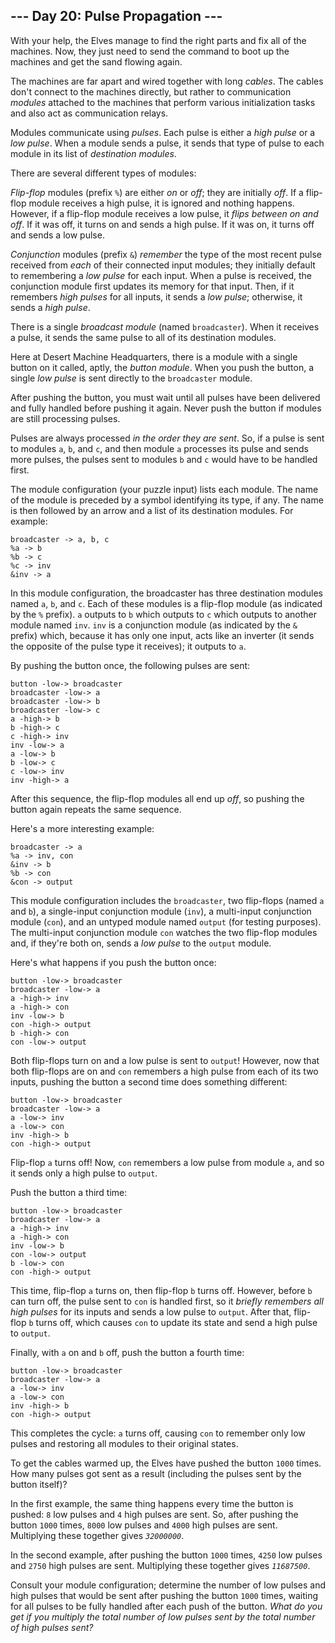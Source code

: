<h2>--- Day 20: Pulse Propagation ---</h2><p>With your help, the Elves manage to find the right parts and fix all of the machines. Now, they just need to send the command to boot up the machines and get the sand flowing again.</p>
<p>The machines are far apart and wired together with long <em>cables</em>. The cables don't connect to the machines directly, but rather to communication <em>modules</em> attached to the machines that perform various initialization tasks and also act as communication relays.</p>
<p>Modules communicate using <em>pulses</em>. Each pulse is either a <em>high pulse</em> or a <em>low pulse</em>. When a module sends a pulse, it sends that type of pulse to each module in its list of <em>destination modules</em>.</p>
<p>There are several different types of modules:</p>
<p><em>Flip-flop</em> modules (prefix <code>%</code>) are either <em>on</em> or <em>off</em>; they are initially <em>off</em>. If a flip-flop module receives a high pulse, it is ignored and nothing happens. However, if a flip-flop module receives a low pulse, it <em>flips between on and off</em>. If it was off, it turns on and sends a high pulse. If it was on, it turns off and sends a low pulse.</p>
<p><em>Conjunction</em> modules (prefix <code>&amp;</code>) <em>remember</em> the type of the most recent pulse received from <em>each</em> of their connected input modules; they initially default to remembering a <em>low pulse</em> for each input. When a pulse is received, the conjunction module first updates its memory for that input. Then, if it remembers <em>high pulses</em> for all inputs, it sends a <em>low pulse</em>; otherwise, it sends a <em>high pulse</em>.</p>
<p>There is a single <em>broadcast module</em> (named <code>broadcaster</code>). When it receives a pulse, it sends the same pulse to all of its destination modules.</p>
<p>Here at Desert Machine Headquarters, there is a module with a single button on it called, aptly, the <em>button module</em>. When you push the button, a single <em>low pulse</em> is sent directly to the <code>broadcaster</code> module.</p>
<p>After pushing the button, you must wait until all pulses have been delivered and fully handled before pushing it again. Never push the button if modules are still processing pulses.</p>
<p>Pulses are always processed <em>in the order they are sent</em>. So, if a pulse is sent to modules <code>a</code>, <code>b</code>, and <code>c</code>, and then module <code>a</code> processes its pulse and sends more pulses, the pulses sent to modules <code>b</code> and <code>c</code> would have to be handled first.</p>
<p>The module configuration (your puzzle input) lists each module. The name of the module is preceded by a symbol identifying its type, if any. The name is then followed by an arrow and a list of its destination modules. For example:</p>
<pre><code>broadcaster -&gt; a, b, c
%a -&gt; b
%b -&gt; c
%c -&gt; inv
&amp;inv -&gt; a
</code></pre>
<p>In this module configuration, the broadcaster has three destination modules named <code>a</code>, <code>b</code>, and <code>c</code>. Each of these modules is a flip-flop module (as indicated by the <code>%</code> prefix). <code>a</code> outputs to <code>b</code> which outputs to <code>c</code> which outputs to another module named <code>inv</code>. <code>inv</code> is a conjunction module (as indicated by the <code>&amp;</code> prefix) which, because it has only one input, acts like an <span title="This puzzle originally had a separate inverter module type until I realized it was just a worse conjunction module.">inverter</span> (it sends the opposite of the pulse type it receives); it outputs to <code>a</code>.</p>
<p>By pushing the button once, the following pulses are sent:</p>
<pre><code>button -low-&gt; broadcaster
broadcaster -low-&gt; a
broadcaster -low-&gt; b
broadcaster -low-&gt; c
a -high-&gt; b
b -high-&gt; c
c -high-&gt; inv
inv -low-&gt; a
a -low-&gt; b
b -low-&gt; c
c -low-&gt; inv
inv -high-&gt; a
</code></pre>
<p>After this sequence, the flip-flop modules all end up <em>off</em>, so pushing the button again repeats the same sequence.</p>
<p>Here's a more interesting example:</p>
<pre><code>broadcaster -&gt; a
%a -&gt; inv, con
&amp;inv -&gt; b
%b -&gt; con
&amp;con -&gt; output
</code></pre>
<p>This module configuration includes the <code>broadcaster</code>, two flip-flops (named <code>a</code> and <code>b</code>), a single-input conjunction module (<code>inv</code>), a multi-input conjunction module (<code>con</code>), and an untyped module named <code>output</code> (for testing purposes). The multi-input conjunction module <code>con</code> watches the two flip-flop modules and, if they're both on, sends a <em>low pulse</em> to the <code>output</code> module.</p>
<p>Here's what happens if you push the button once:</p>
<pre><code>button -low-&gt; broadcaster
broadcaster -low-&gt; a
a -high-&gt; inv
a -high-&gt; con
inv -low-&gt; b
con -high-&gt; output
b -high-&gt; con
con -low-&gt; output
</code></pre>
<p>Both flip-flops turn on and a low pulse is sent to <code>output</code>! However, now that both flip-flops are on and <code>con</code> remembers a high pulse from each of its two inputs, pushing the button a second time does something different:</p>
<pre><code>button -low-&gt; broadcaster
broadcaster -low-&gt; a
a -low-&gt; inv
a -low-&gt; con
inv -high-&gt; b
con -high-&gt; output
</code></pre>
<p>Flip-flop <code>a</code> turns off! Now, <code>con</code> remembers a low pulse from module <code>a</code>, and so it sends only a high pulse to <code>output</code>.</p>
<p>Push the button a third time:</p>
<pre><code>button -low-&gt; broadcaster
broadcaster -low-&gt; a
a -high-&gt; inv
a -high-&gt; con
inv -low-&gt; b
con -low-&gt; output
b -low-&gt; con
con -high-&gt; output
</code></pre>
<p>This time, flip-flop <code>a</code> turns on, then flip-flop <code>b</code> turns off. However, before <code>b</code> can turn off, the pulse sent to <code>con</code> is handled first, so it <em>briefly remembers all high pulses</em> for its inputs and sends a low pulse to <code>output</code>. After that, flip-flop <code>b</code> turns off, which causes <code>con</code> to update its state and send a high pulse to <code>output</code>.</p>
<p>Finally, with <code>a</code> on and <code>b</code> off, push the button a fourth time:</p>
<pre><code>button -low-&gt; broadcaster
broadcaster -low-&gt; a
a -low-&gt; inv
a -low-&gt; con
inv -high-&gt; b
con -high-&gt; output
</code></pre>
<p>This completes the cycle: <code>a</code> turns off, causing <code>con</code> to remember only low pulses and restoring all modules to their original states.</p>
<p>To get the cables warmed up, the Elves have pushed the button <code>1000</code> times. How many pulses got sent as a result (including the pulses sent by the button itself)?</p>
<p>In the first example, the same thing happens every time the button is pushed: <code>8</code> low pulses and <code>4</code> high pulses are sent. So, after pushing the button <code>1000</code> times, <code>8000</code> low pulses and <code>4000</code> high pulses are sent. Multiplying these together gives <code><em>32000000</em></code>.</p>
<p>In the second example, after pushing the button <code>1000</code> times, <code>4250</code> low pulses and <code>2750</code> high pulses are sent. Multiplying these together gives <code><em>11687500</em></code>.</p>
<p>Consult your module configuration; determine the number of low pulses and high pulses that would be sent after pushing the button <code>1000</code> times, waiting for all pulses to be fully handled after each push of the button. <em>What do you get if you multiply the total number of low pulses sent by the total number of high pulses sent?</em></p>
